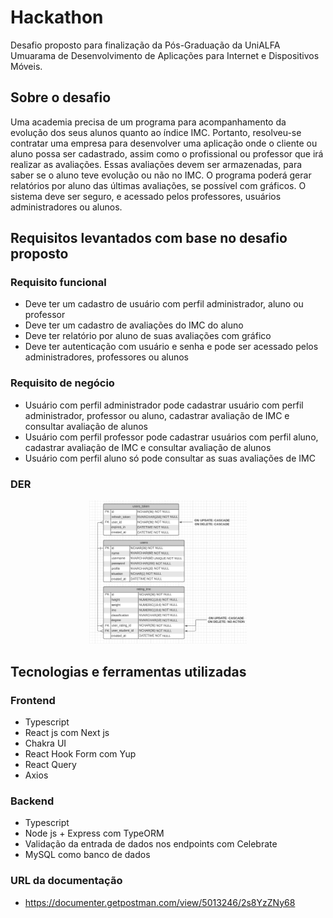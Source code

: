 # Hackathon

Desafio proposto para finalização da Pós-Graduação da UniALFA Umuarama de Desenvolvimento de Aplicações para Internet e Dispositivos Móveis.

## Sobre o desafio

Uma academia precisa de um programa para acompanhamento da evolução dos seus
alunos quanto ao índice IMC. Portanto, resolveu-se contratar uma empresa para desenvolver
uma aplicação onde o cliente ou aluno possa ser cadastrado, assim como o profissional ou
professor que irá realizar as avaliações. Essas avaliações devem ser armazenadas, para saber
se o aluno teve evolução ou não no IMC. O programa poderá gerar relatórios por aluno das
últimas avaliações, se possível com gráficos. O sistema deve ser seguro, e acessado pelos
professores, usuários administradores ou alunos.

## Requisitos levantados com base no desafio proposto

### Requisito funcional
- Deve ter um cadastro de usuário com perfil administrador, aluno ou professor
- Deve ter um cadastro de avaliações do IMC do aluno
- Deve ter relatório por aluno de suas avaliações com gráfico
- Deve ter autenticação com usuário e senha e pode ser acessado pelos administradores, professores ou alunos

### Requisito de negócio
- Usuário com perfil administrador pode cadastrar usuário com perfil administrador, professor ou aluno, cadastrar avaliação de IMC e consultar avaliação de alunos
- Usuário com perfil professor pode cadastrar usuários com perfil aluno, cadastrar avaliação de IMC e consultar avaliação de alunos
- Usuário com perfil aluno só pode consultar as suas avaliações de IMC

### DER

<p align="center">
  <img alt="DER" src="./assets/DER.png" width="50%">
</p>


## Tecnologias e ferramentas utilizadas

### Frontend
- Typescript
- React js com Next js
- Chakra UI
- React Hook Form com Yup
- React Query
- Axios

### Backend
- Typescript
- Node js + Express com TypeORM
- Validação da entrada de dados nos endpoints com Celebrate
- MySQL como banco de dados

### URL da documentação
- https://documenter.getpostman.com/view/5013246/2s8YzZNy68